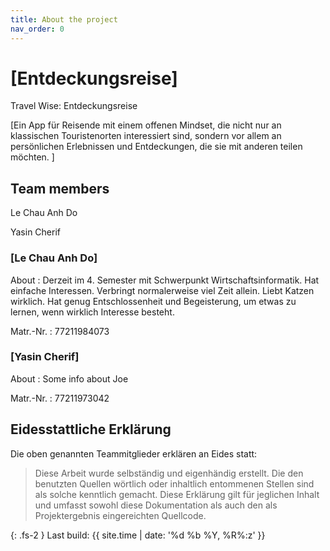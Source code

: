 ```yaml
---
title: About the project
nav_order: 0
---
```

# [Entdeckungsreise]
Travel Wise: Entdeckungsreise

[Ein App für Reisende mit einem offenen Mindset, die nicht nur an klassischen Touristenorten interessiert sind, sondern vor allem an persönlichen Erlebnissen und Entdeckungen, die sie mit anderen teilen möchten. ]

## Team members
Le Chau Anh Do <br>

Yasin Cherif
### [Le Chau Anh Do]

About
: Derzeit im 4. Semester mit Schwerpunkt Wirtschaftsinformatik. Hat einfache Interessen. Verbringt normalerweise viel Zeit allein. Liebt Katzen wirklich. Hat genug Entschlossenheit und Begeisterung, um etwas zu lernen, wenn wirklich Interesse besteht.

Matr.-Nr.
: 77211984073

### [Yasin Cherif]

About
: Some info about Joe

Matr.-Nr.
: 77211973042

## Eidesstattliche Erklärung

Die oben genannten Teammitglieder erklären an Eides statt:

> Diese Arbeit wurde selbständig und eigenhändig erstellt. Die den benutzten Quellen wörtlich oder inhaltlich entommenen Stellen sind als solche kenntlich gemacht. Diese Erklärung gilt für jeglichen Inhalt und umfasst sowohl diese Dokumentation als auch den als Projektergebnis eingereichten Quellcode.

{: .fs-2 }
Last build: {{ site.time | date: '%d %b %Y, %R%:z' }}
